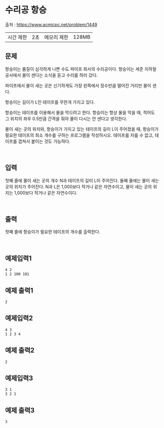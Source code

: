 # **수리공 항승**

출처 : https://www.acmicpc.net/problem/1449

<table>
<td>시간 제한</td><td>2초</td>
<td>메모리 제한</td><td>128MB</td>
</table>

## **문제**

항승이는 품질이 심각하게 나쁜 수도 파이프 회사의 수리공이다. 항승이는 세준 지하철 공사에서 물이 샌다는 소식을 듣고 수리를 하러 갔다.

파이프에서 물이 새는 곳은 신기하게도 가장 왼쪽에서 정수만큼 떨어진 거리만 물이 샌다.

항승이는 길이가 L인 테이프를 무한개 가지고 있다.

항승이는 테이프를 이용해서 물을 막으려고 한다. 항승이는 항상 물을 막을 때, 적어도 그 위치의 좌우 0.5만큼 간격을 줘야 물이 다시는 안 샌다고 생각한다.

물이 새는 곳의 위치와, 항승이가 가지고 있는 테이프의 길이 L이 주어졌을 때, 항승이가 필요한 테이프의 최소 개수를 구하는 프로그램을 작성하시오. 테이프를 자를 수 없고, 테이프를 겹쳐서 붙이는 것도 가능하다.



</br>

## 입력

첫째 줄에 물이 새는 곳의 개수 N과 테이프의 길이 L이 주어진다. 둘째 줄에는 물이 새는 곳의 위치가 주어진다. N과 L은 1,000보다 작거나 같은 자연수이고, 물이 새는 곳의 위치는 1,000보다 작거나 같은 자연수이다.

</br>

## 출력

첫째 줄에 항승이가 필요한 테이프의 개수를 출력한다.


</br>

## 예제입력1

```
4 2
1 2 100 101
```

## 예제 출력1
```
2
```


## 예제입력2

```
4 3
1 2 3 4
```

## 예제 출력2
```
2
```


## 예제입력3

```
3 1
3 2 1
```

## 예제 출력3
```
3
```
